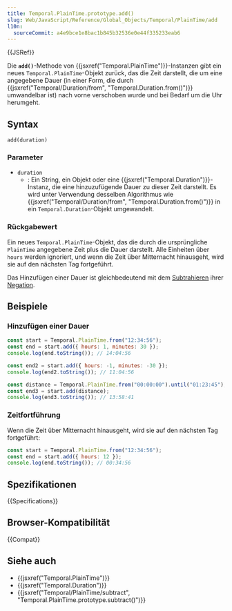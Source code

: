 ```yaml
---
title: Temporal.PlainTime.prototype.add()
slug: Web/JavaScript/Reference/Global_Objects/Temporal/PlainTime/add
l10n:
  sourceCommit: a4e9bce1e8bac1b845b32536e0e44f335233eab6
---
```


{{JSRef}}

Die **`add()`**-Methode von {{jsxref("Temporal.PlainTime")}}-Instanzen gibt ein neues `Temporal.PlainTime`-Objekt zurück, das die Zeit darstellt, die um eine angegebene Dauer (in einer Form, die durch {{jsxref("Temporal/Duration/from", "Temporal.Duration.from()")}} umwandelbar ist) nach vorne verschoben wurde und bei Bedarf um die Uhr herumgeht.

## Syntax

```js-nolint
add(duration)
```

### Parameter

- `duration`
  - : Ein String, ein Objekt oder eine {{jsxref("Temporal.Duration")}}-Instanz, die eine hinzuzufügende Dauer zu dieser Zeit darstellt. Es wird unter Verwendung desselben Algorithmus wie {{jsxref("Temporal/Duration/from", "Temporal.Duration.from()")}} in ein `Temporal.Duration`-Objekt umgewandelt.

### Rückgabewert

Ein neues `Temporal.PlainTime`-Objekt, das die durch die ursprüngliche `PlainTime` angegebene Zeit plus die Dauer darstellt. Alle Einheiten über `hours` werden ignoriert, und wenn die Zeit über Mitternacht hinausgeht, wird sie auf den nächsten Tag fortgeführt.

Das Hinzufügen einer Dauer ist gleichbedeutend mit dem [Subtrahieren](/de/docs/Web/JavaScript/Reference/Global_Objects/Temporal/PlainTime/subtract) ihrer [Negation](/de/docs/Web/JavaScript/Reference/Global_Objects/Temporal/Duration/negated).

## Beispiele

### Hinzufügen einer Dauer

```js
const start = Temporal.PlainTime.from("12:34:56");
const end = start.add({ hours: 1, minutes: 30 });
console.log(end.toString()); // 14:04:56

const end2 = start.add({ hours: -1, minutes: -30 });
console.log(end2.toString()); // 11:04:56

const distance = Temporal.PlainTime.from("00:00:00").until("01:23:45"); // 1h 23m 45s
const end3 = start.add(distance);
console.log(end3.toString()); // 13:58:41
```

### Zeitfortführung

Wenn die Zeit über Mitternacht hinausgeht, wird sie auf den nächsten Tag fortgeführt:

```js
const start = Temporal.PlainTime.from("12:34:56");
const end = start.add({ hours: 12 });
console.log(end.toString()); // 00:34:56
```

## Spezifikationen

{{Specifications}}

## Browser-Kompatibilität

{{Compat}}

## Siehe auch

- {{jsxref("Temporal.PlainTime")}}
- {{jsxref("Temporal.Duration")}}
- {{jsxref("Temporal/PlainTime/subtract", "Temporal.PlainTime.prototype.subtract()")}}
